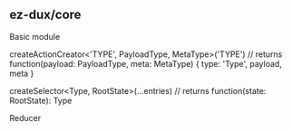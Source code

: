 ## ez-dux/core

Basic module

createActionCreator<'TYPE', PayloadType, MetaType>('TYPE') // returns function(payload: PayloadType, meta: MetaType) {
type: 'Type', payload, meta
}

createSelector<Type, RootState>(...entries) // returns function(state: RootState): Type

Reducer 